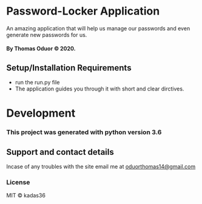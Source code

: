 # Password-Locker Application

####
An amazing application that will help us manage our passwords and even generate new passwords for us. 

#### By **Thomas Oduor © 2020.**

## Setup/Installation Requirements
* run the run.py file 
* The application guides you through it with short and clear dirctives.

# Development

### This project was generated with python version 3.6

## Support and contact details
Incase of any troubles with the site email me at oduorthomas14@gmail.com

### License
MIT © kadas36